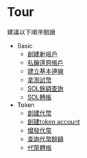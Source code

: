 # Tour

建議以下順序閱讀

* Basic
  * [創建新帳戶](../tour/basic/create-keypair/main.ts)
  * [私鑰還原帳戶](../tour/basic/retrieve-keypair/main.ts)
  * [建立基本連線](../tour/basic/create-connection/main.ts)
  * [拿測試幣](../tour/basic/request-airdrop/main.ts)
  * [SOL餘額查詢](../tour/basic/get-sol-balance/main.ts)
  * [SOL轉帳](../tour/basic/transfer/main.ts)
* Token
  * [創建代幣](../tour/token/create-mint/main.ts)
  * [創建token account](../tour/token/create-token-account/main.ts)
  * [增發代幣](../tour/token/mint-to/main.ts)
  * [查詢代幣餘額](../tour/token/get-token-balance/main.ts)
  * [代幣轉帳](../tour/token/token-transfer/main.ts)
